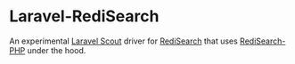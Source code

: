 # Laravel-RediSearch

An experimental [Laravel Scout](https://laravel.com/docs/5.6/scout) driver for [RediSearch](http://redisearch.io) that uses [RediSearch-PHP](https://github.com/ethanhann/redisearch-php) under the hood.
